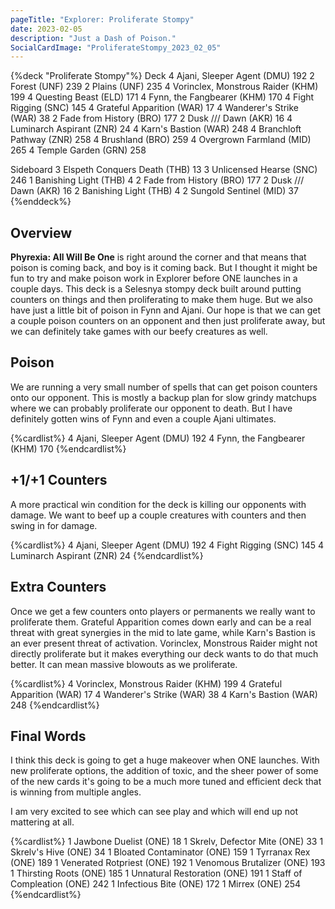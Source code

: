 ```yaml
---
pageTitle: "Explorer: Proliferate Stompy"
date: 2023-02-05
description: "Just a Dash of Poison."
SocialCardImage: "ProliferateStompy_2023_02_05"
---
```


{%deck "Proliferate Stompy"%}
Deck
4 Ajani, Sleeper Agent (DMU) 192
2 Forest (UNF) 239
2 Plains (UNF) 235
4 Vorinclex, Monstrous Raider (KHM) 199
4 Questing Beast (ELD) 171
4 Fynn, the Fangbearer (KHM) 170
4 Fight Rigging (SNC) 145
4 Grateful Apparition (WAR) 17
4 Wanderer's Strike (WAR) 38
2 Fade from History (BRO) 177
2 Dusk /// Dawn (AKR) 16
4 Luminarch Aspirant (ZNR) 24
4 Karn's Bastion (WAR) 248
4 Branchloft Pathway (ZNR) 258
4 Brushland (BRO) 259
4 Overgrown Farmland (MID) 265
4 Temple Garden (GRN) 258

Sideboard
3 Elspeth Conquers Death (THB) 13
3 Unlicensed Hearse (SNC) 246
1 Banishing Light (THB) 4
2 Fade from History (BRO) 177
2 Dusk /// Dawn (AKR) 16
2 Banishing Light (THB) 4
2 Sungold Sentinel (MID) 37
{%enddeck%}

## Overview

**Phyrexia: All Will Be One** is right around the corner and that means that poison is coming back, and boy is it coming back. But I thought it might be fun to try and make poison work in Explorer before ONE launches in a couple days. This deck is a Selesnya stompy deck built around putting counters on things and then proliferating to make them huge. But we also have just a little bit of poison in Fynn and Ajani. Our hope is that we can get a couple poison counters on an opponent and then just proliferate away, but we can definitely take games with our beefy creatures as well. 

## Poison

We are running a very small number of spells that can get poison counters onto our opponent. This is mostly a backup plan for slow grindy matchups where we can probably proliferate our opponent to death. But I have definitely gotten wins of Fynn and even a couple Ajani ultimates. 

{%cardlist%}
4 Ajani, Sleeper Agent (DMU) 192
4 Fynn, the Fangbearer (KHM) 170
{%endcardlist%}

## +1/+1 Counters

A more practical win condition for the deck is killing our opponents with damage. We want to beef up a couple creatures with counters and then swing in for damage. 

{%cardlist%}
4 Ajani, Sleeper Agent (DMU) 192
4 Fight Rigging (SNC) 145
4 Luminarch Aspirant (ZNR) 24
{%endcardlist%}

## Extra Counters

Once we get a few counters onto players or permanents we really want to proliferate them. Grateful Apparition comes down early and can be a real threat with great synergies in the mid to late game, while Karn's Bastion is an ever present threat of activation. Vorinclex, Monstrous Raider might not directly proliferate but it makes everything our deck wants to do that much better. It can mean massive blowouts as we proliferate. 

{%cardlist%}
4 Vorinclex, Monstrous Raider (KHM) 199
4 Grateful Apparition (WAR) 17
4 Wanderer's Strike (WAR) 38
4 Karn's Bastion (WAR) 248
{%endcardlist%}

## Final Words

I think this deck is going to get a huge makeover when ONE launches. With new proliferate options, the addition of toxic, and the sheer power of some of the new cards it's going to be a much more tuned and efficient deck that is winning from multiple angles. 

I am very excited to see which can see play and which will end up not mattering at all. 

{%cardlist%}
1 Jawbone Duelist (ONE) 18
1 Skrelv, Defector Mite (ONE) 33
1 Skrelv's Hive (ONE) 34
1 Bloated Contaminator (ONE) 159
1 Tyrranax Rex (ONE) 189
1 Venerated Rotpriest (ONE) 192
1 Venomous Brutalizer (ONE) 193
1 Thirsting Roots (ONE) 185
1 Unnatural Restoration (ONE) 191
1 Staff of Compleation (ONE) 242
1 Infectious Bite (ONE) 172
1 Mirrex (ONE) 254
{%endcardlist%}